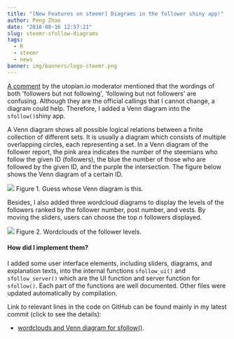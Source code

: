 ```yaml
---
title: "[New Features on steemr] Diagrams in the follower shiny app!"
author: Peng Zhao
date: "2018-08-16 12:57:21"
slug: steemr-sfollow-diagrams
tags: 
  - R
  - steemr
  - news
banner: img/banners/logo-steemr.png
---
```



[A comment](https://steemit.com/utopian-io/@dapeng/steemr-sfollow#@codingdefined/re-dapeng-steemr-sfollow-20180711t113112798z) by the utopian.io moderator mentioned that the wordings of both 'followers but not following', 'following but not followers' are confusing. Although they are the official callings that I cannot change, a diagram could help. Therefore, I added a Venn diagram into the `sfollow()`shiny app.

<!--more-->

A Venn diagram shows all possible logical relations between a finite collection of different sets. It is usually a diagram which consists of multiple overlapping circles, each representing a set. In a Venn diagram of the follower report, the pink area indicates the number of the steemians who follow the given ID (followers), the blue the number of those who are followed by the given ID, and the purple the intersection. The figure below shows the Venn diagram of a certain ID.

![](https://cdn.steemitimages.com/DQmQLeotbaTbfJKmEaUYx4L1XBN5L89Gi4zKpbsX95TgLms/venn.png)
Figure 1. Guess whose Venn diagram is this.


Besides, I also added three wordcloud diagrams to display the levels of the followers ranked by the follower number, post number, and vests. By moving the sliders, users can choose the top *n* followers displayed.

![](https://cdn.steemitimages.com/DQmV2ZdPNPTA6AoGeo7S6rXuot4ZHBDYLG5vCThjjkXGcU6/sfollow.jpg)
Figure 2. Wordclouds of the follower levels.

#### How did I implement them?

I added some user interface elements, including sliders, diagrams, and explanation texts, into the internal functions `sfollow_ui()` and `sfollow_server()`  which are the UI function and server function for `sfollow()`. Each part of the functions are well documented. Other files were updated automatically by compilation. 

Link to relevant lines in the code on GitHub can be found mainly in my latest commit (click to see the details):

- [wordclouds and Venn diagram for sfollow()](https://github.com/pzhaonet/steemr/commit/a5fe9e9af9042898379ae4c142506bc913799824).

